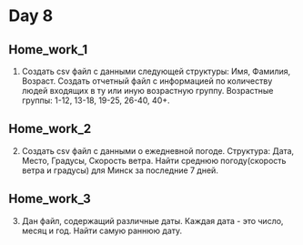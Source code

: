 # Day 8
## Home_work_1
1. Создать csv файл с данными следующей структуры: Имя, Фамилия, Возраст.
Создать отчетный файл с информацией по количеству людей входящих в ту или иную возрастную группу.
Возрастные группы: 1-12, 13-18, 19-25, 26-40, 40+.

## Home_work_2
2. Создать csv файл с данными о ежедневной погоде. 
Структура:  Дата, Место, Градусы, Скорость ветра. 
Найти среднюю погоду(скорость ветра и градусы) для Минск за последние 7 дней.

## Home_work_3
3. Дан файл, содержащий различные даты. 
Каждая дата - это число, месяц и год. 
Найти самую раннюю дату. 
